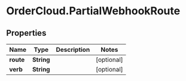 # OrderCloud.PartialWebhookRoute

## Properties
Name | Type | Description | Notes
------------ | ------------- | ------------- | -------------
**route** | **String** |  | [optional] 
**verb** | **String** |  | [optional] 


